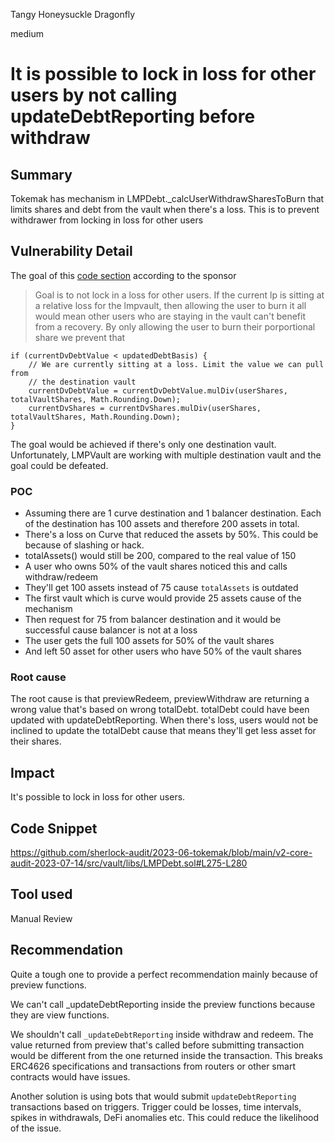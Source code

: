 Tangy Honeysuckle Dragonfly

medium

# It is possible to lock in loss for other users by not calling updateDebtReporting before withdraw
## Summary
Tokemak has mechanism in LMPDebt._calcUserWithdrawSharesToBurn that limits shares and debt from the vault when there's a loss. This is to prevent withdrawer from locking in loss for other users

## Vulnerability Detail
The goal of this [code section](https://github.com/sherlock-audit/2023-06-tokemak/blob/main/v2-core-audit-2023-07-14/src/vault/libs/LMPDebt.sol#L275-L280) according to the sponsor
> Goal is to not lock in a loss for other users. If the current lp is sitting at a relative loss for the lmpvault, then allowing the user to burn it all would mean other users who are staying in the vault can't benefit from a recovery. By only allowing the user to burn their porportional share we prevent that

```solidity
if (currentDvDebtValue < updatedDebtBasis) {
    // We are currently sitting at a loss. Limit the value we can pull from
    // the destination vault
    currentDvDebtValue = currentDvDebtValue.mulDiv(userShares, totalVaultShares, Math.Rounding.Down);
    currentDvShares = currentDvShares.mulDiv(userShares, totalVaultShares, Math.Rounding.Down);
}
```

The goal would be achieved if there's only one destination vault. Unfortunately, LMPVault are working with multiple destination vault and the goal could be defeated.

### POC
* Assuming there are 1 curve destination and 1 balancer destination. Each of the destination has 100 assets and therefore 200 assets in total.
* There's a loss on Curve that reduced the assets by 50%. This could be because of slashing or hack.
* totalAssets() would still be 200, compared to the real value of 150
* A user who owns 50% of the vault shares noticed this and calls withdraw/redeem
* They'll get 100 assets instead of 75 cause `totalAssets` is outdated
* The first vault which is curve would provide 25 assets cause of the mechanism
* Then request for 75 from balancer destination and it would be successful cause balancer is not at a loss
* The user gets the full 100 assets for 50% of the vault shares
* And left 50 asset for other users who have 50% of the vault shares


### Root cause
The root cause is that previewRedeem, previewWithdraw are returning a wrong value that's based on wrong totalDebt. totalDebt could have been updated with updateDebtReporting. When there's loss, users would not be inclined to update the totalDebt cause that means they'll get less asset for their shares.


## Impact
It's possible to lock in loss for other users.

## Code Snippet
https://github.com/sherlock-audit/2023-06-tokemak/blob/main/v2-core-audit-2023-07-14/src/vault/libs/LMPDebt.sol#L275-L280

## Tool used

Manual Review

## Recommendation
Quite a tough one to provide a perfect recommendation mainly because of preview functions.

We can't call _updateDebtReporting inside the preview functions because they are view functions.

We shouldn't call `_updateDebtReporting` inside withdraw and redeem. The value returned from preview that's called before submitting transaction would be different from the one returned inside the transaction. This breaks ERC4626 specifications and transactions from routers or other smart contracts would have issues.

Another solution is using bots that would submit `updateDebtReporting` transactions based on triggers. Trigger could be losses, time intervals, spikes in withdrawals, DeFi anomalies etc. This could reduce the likelihood of the issue.
